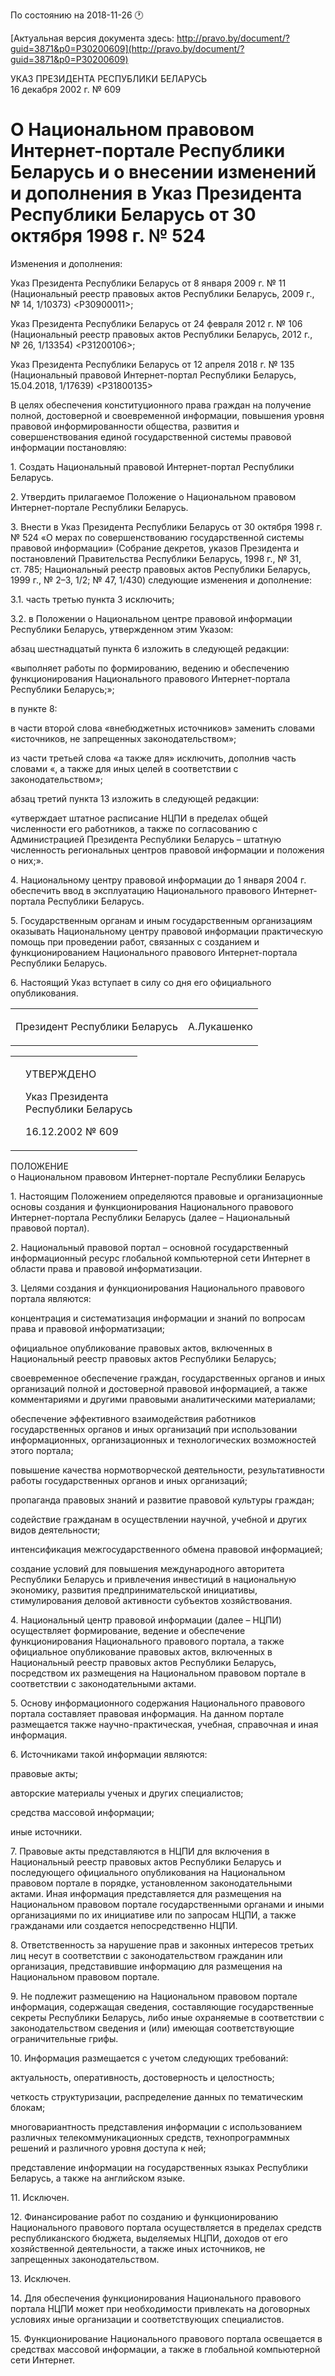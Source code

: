 По состоянию на 2018-11-26 &#x1F550;

[Актуальная версия документа здесь: http://pravo.by/document/?guid=3871&p0=P30200609](http://pravo.by/document/?guid=3871&p0=P30200609)

<p>УКАЗ ПРЕЗИДЕНТА РЕСПУБЛИКИ БЕЛАРУСЬ<br>16 декабря 2002 г. № 609</p>
<h1>О Национальном правовом Интернет-портале Республики Беларусь и о внесении изменений и дополнения в Указ Президента Республики Беларусь от 30 октября 1998 г. № 524</h1>
<p>Изменения и дополнения:</p>
<p>Указ Президента Республики Беларусь от 8 января 2009 г. № 11 (Национальный реестр правовых актов Республики Беларусь, 2009 г., № 14, 1/10373) &lt;P30900011&gt;;</p>
<p>Указ Президента Республики Беларусь от 24 февраля 2012 г. № 106 (Национальный реестр правовых актов Республики Беларусь, 2012 г., № 26, 1/13354) &lt;P31200106&gt;;</p>
<p>Указ Президента Республики Беларусь от 12 апреля 2018 г. № 135 (Национальный правовой Интернет-портал Республики Беларусь, 15.04.2018, 1/17639) &lt;P31800135&gt;</p>
<p></p>
<p>В целях обеспечения конституционного права граждан на получение полной, достоверной и своевременной информации, повышения уровня правовой информированности общества, развития и совершенствования единой государственной системы правовой информации постановляю:</p>
<p>1. Создать Национальный правовой Интернет-портал Республики Беларусь.</p>
<p>2. Утвердить прилагаемое Положение о Национальном правовом Интернет-портале Республики Беларусь.</p>
<p>3. Внести в Указ Президента Республики Беларусь от 30 октября 1998 г. № 524 «О мерах по совершенствованию государственной системы правовой информации» (Собрание декретов, указов Президента и постановлений Правительства Республики Беларусь, 1998 г., № 31, ст. 785; Национальный реестр правовых актов Республики Беларусь, 1999 г., № 2–3, 1/2; № 47, 1/430) следующие изменения и дополнение:</p>
<p>3.1. часть третью пункта 3 исключить;</p>
<p>3.2. в Положении о Национальном центре правовой информации Республики Беларусь, утвержденном этим Указом:</p>
<p>абзац шестнадцатый пункта 6 изложить в следующей редакции:</p>
<p>«выполняет работы по формированию, ведению и обеспечению функционирования Национального правового Интернет-портала Республики Беларусь;»;</p>
<p>в пункте 8:</p>
<p>в части второй слова «внебюджетных источников» заменить словами «источников, не запрещенных законодательством»;</p>
<p>из части третьей слова «а также для» исключить, дополнив часть словами «, а также для иных целей в соответствии с законодательством»;</p>
<p>абзац третий пункта 13 изложить в следующей редакции:</p>
<p>«утверждает штатное расписание НЦПИ в пределах общей численности его работников, а также по согласованию с Администрацией Президента Республики Беларусь – штатную численность региональных центров правовой информации и положения о них;».</p>
<p>4. Национальному центру правовой информации до 1 января 2004 г. обеспечить ввод в эксплуатацию Национального правового Интернет-портала Республики Беларусь.</p>
<p>5. Государственным органам и иным государственным организациям оказывать Национальному центру правовой информации практическую помощь при проведении работ, связанных с созданием и функционированием Национального правового Интернет-портала Республики Беларусь.</p>
<p>6. Настоящий Указ вступает в силу со дня его официального опубликования.</p>
<p></p>
<table><tr>
<td><p>Президент Республики Беларусь</p></td>
<td><p>А.Лукашенко</p></td>
</tr></table>
<p></p>
<table><tr>
<td><p></p></td>
<td>
<p>УТВЕРЖДЕНО</p>
<p>Указ Президента<br>Республики Беларусь</p>
<p>16.12.2002 № 609</p>
</td>
</tr></table>
<p>ПОЛОЖЕНИЕ<br>о Национальном правовом Интернет-портале Республики Беларусь</p>
<p>1. Настоящим Положением определяются правовые и организационные основы создания и функционирования Национального правового Интернет-портала Республики Беларусь (далее – Национальный правовой портал).</p>
<p>2. Национальный правовой портал – основной государственный информационный ресурс глобальной компьютерной сети Интернет в области права и правовой информатизации.</p>
<p>3. Целями создания и функционирования Национального правового портала являются:</p>
<p>концентрация и систематизация информации и знаний по вопросам права и правовой информатизации;</p>
<p>официальное опубликование правовых актов, включенных в Национальный реестр правовых актов Республики Беларусь;</p>
<p>своевременное обеспечение граждан, государственных органов и иных организаций полной и достоверной правовой информацией, а также комментариями и другими правовыми аналитическими материалами;</p>
<p>обеспечение эффективного взаимодействия работников государственных органов и иных организаций при использовании информационных, организационных и технологических возможностей этого портала;</p>
<p>повышение качества нормотворческой деятельности, результативности работы государственных органов и иных организаций;</p>
<p>пропаганда правовых знаний и развитие правовой культуры граждан;</p>
<p>содействие гражданам в осуществлении научной, учебной и других видов деятельности;</p>
<p>интенсификация межгосударственного обмена правовой информацией;</p>
<p>создание условий для повышения международного авторитета Республики Беларусь и привлечения инвестиций в национальную экономику, развития предпринимательской инициативы, стимулирования деловой активности субъектов хозяйствования.</p>
<p>4. Национальный центр правовой информации (далее – НЦПИ) осуществляет формирование, ведение и обеспечение функционирования Национального правового портала, а также официальное опубликование правовых актов, включенных в Национальный реестр правовых актов Республики Беларусь, посредством их размещения на Национальном правовом портале в соответствии с законодательными актами.</p>
<p>5. Основу информационного содержания Национального правового портала составляет правовая информация. На данном портале размещается также научно-практическая, учебная, справочная и иная информация.</p>
<p>6. Источниками такой информации являются:</p>
<p>правовые акты;</p>
<p>авторские материалы ученых и других специалистов;</p>
<p>средства массовой информации;</p>
<p>иные источники.</p>
<p>7. Правовые акты представляются в НЦПИ для включения в Национальный реестр правовых актов Республики Беларусь и последующего официального опубликования на Национальном правовом портале в порядке, установленном законодательными актами. Иная информация представляется для размещения на Национальном правовом портале государственными органами и иными организациями по их инициативе или по запросам НЦПИ, а также гражданами или создается непосредственно НЦПИ.</p>
<p>8. Ответственность за нарушение прав и законных интересов третьих лиц несут в соответствии с законодательством гражданин или организация, представившие информацию для размещения на Национальном правовом портале.</p>
<p>9. Не подлежит размещению на Национальном правовом портале информация, содержащая сведения, составляющие государственные секреты Республики Беларусь, либо иные охраняемые в соответствии с законодательством сведения и (или) имеющая соответствующие ограничительные грифы.</p>
<p>10. Информация размещается с учетом следующих требований:</p>
<p>актуальность, оперативность, достоверность и целостность;</p>
<p>четкость структуризации, распределение данных по тематическим блокам;</p>
<p>многовариантность представления информации с использованием различных телекоммуникационных средств, технопрограммных решений и различного уровня доступа к ней;</p>
<p>представление информации на государственных языках Республики Беларусь, а также на английском языке.</p>
<p>11. Исключен.</p>
<p>12. Финансирование работ по созданию и функционированию Национального правового портала осуществляется в пределах средств республиканского бюджета, выделяемых НЦПИ, доходов от его хозяйственной деятельности, а также иных источников, не запрещенных законодательством.</p>
<p>13. Исключен.</p>
<p>14. Для обеспечения функционирования Национального правового портала НЦПИ может при необходимости привлекать на договорных условиях иные организации и соответствующих специалистов.</p>
<p>15. Функционирование Национального правового портала освещается в средствах массовой информации, а также в глобальной компьютерной сети Интернет.</p>